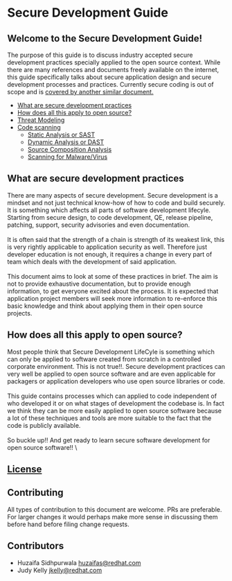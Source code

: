 # Secure Development Guide

## Welcome to the Secure Development Guide!

The purpose of this guide is to discuss industry accepted secure development practices specially applied to the open source context. While there are many references and documents freely available on the internet, this guide specifically talks about secure application design and secure development processes and practices. Currently secure coding is out of scope and is [covered by another similar document.](https://docs.fedoraproject.org/en-US/defensive-coding/)


- [What are secure development practices](#what-are-secure-developement-practices)
- [How does all this apply to open source?](#how-does-all-this-apply-to-open-source)
- [Threat Modeling](threat-modeling/#threat-modeling)
- [Code scanning](code-scanning)
  - [Static Analysis or SAST](code-scanning/sast.md)
  - [Dynamic Analysis or DAST](code-scanning/dast.md)
  - [Source Composition Analysis](code-scanning/sca.md)
  - [Scanning for Malware/Virus](code-scanning/malware.md)

## What are secure development practices
There are many aspects of secure development. Secure development is a mindset and not just technical know-how of how to code and build securely. It is something which affects all parts of software development lifecyle. Starting from secure design, to code development, QE, release pipeline, patching, support, security advisories and even documentation. \
\
It is often said that the strength of a chain is strength of its weakest link, this is very rightly applicable to application security as well. Therefore just developer education is not enough, it requires a change in every part of team which deals with the development of said application.\
\
This document aims to look at some of these practices in brief. The aim is not to provide exhaustive documentation, but to provide enough information, to get everyone excited about the process. It is expected that application project members will seek more information to re-enforce this basic knowledge and think about applying them in their open source projects.

## How does all this apply to open source?
Most people think that Secure Development LifeCyle is something which can only be applied to software created from scratch in a controlled corporate environment. This is not true!!. Secure development practices can very well be applied to open source software and are even applicable for packagers or application developers who use open source libraries or code.\
\
This guide contains processes which can applied to code independent of who developed it or on what stages of development the codebase is. In fact we think they can be more easily applied to open source software because a lot of these techniques and tools are more suitable to the fact that the code is publicly available.\
\
So buckle up!! And get ready to learn secure software development for open source software!!
\
## [License](license)

## Contributing
All types of contribution to this document are welcome. PRs are preferable. For larger changes it would perhaps make more sense in discussing them before hand before filing change requests.

## Contributors
- Huzaifa Sidhpurwala <huzaifas@redhat.com>
- Judy Kelly <jkelly@redhat.com>

